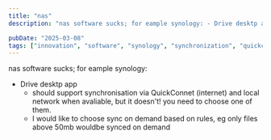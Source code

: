 ```yaml
---
title: "nas"
description: "nas software sucks; for eample synology: - Drive desktp app   - should support synchronisation via QuickConnet (internet) and local network when avaliable, but ..."

pubDate: "2025-03-08"
tags: ["innovation", "software", "synology", "synchronization", "quickconnect", "network", "rules"]
---
```


nas software sucks; for eample synology:
- Drive desktp app
  - should support synchronisation via QuickConnet (internet) and local network when avaliable, but it doesn't! you need to choose one of them. 
  - I would like to choose sync on demand based on rules, eg only files above 50mb wouldbe synced on demand
